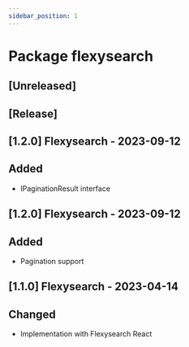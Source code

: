 ```yaml
---
sidebar_position: 1
---
```


# Package flexysearch

## [Unreleased]

## [Release]

## [1.2.0] Flexysearch - 2023-09-12

## Added

- IPaginationResult interface

## [1.2.0] Flexysearch - 2023-09-12

## Added

- Pagination support

## [1.1.0] Flexysearch - 2023-04-14

## Changed

- Implementation with Flexysearch React
